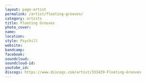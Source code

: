 ```yaml
---
layout: page-artist
permalink: /artist/flooting-grooves/
category: artists
title: Flooting Grooves
photo_cover: 
name: 
location: 
style: Psychill
website: 
bandcamp: 
facebook: 
soundcloud: 
soundcloud-id: 
youtube_id: 
discogs: https://www.discogs.com/artist/331429-Flooting-Grooves
---
```

